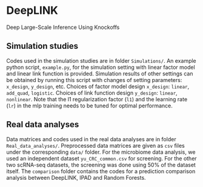 # DeepLINK
Deep Large-Scale Inference Using Knockoffs

## Simulation studies

Codes used in the simulation studies are in folder `Simulations/`. An example python script, `example.py`, for the simulation setting with linear factor model and linear link function is provided. Simulation results of other settings can be obtained by running this script with changes of setting parameters: `x_design`, `y_design`, etc. Choices of factor model design `x_design`: `linear`, `add_quad`, `logistic`. Choices of link function design `y_design`: `linear`, `nonlinear`. Note that the l1 regularization factor (`l1`) and the learning rate (`lr`) in the mlp training needs to be tuned for optimal performance.

## Real data analyses

Data matrices and codes used in the real data analyses are in folder `Real_data_analyses/`. Preprocessed data matrices are given as `csv` files under the corresponding `data/` folder. For the microbiome data analysis, we used an independent dataset `yu_CRC_common.csv` for screening. For the other two scRNA-seq datasets, the screening was done using 50% of the dataset itself. The `comparison` folder contains the codes for a prediction comparison analysis between DeepLINK, IPAD and Random Forests.
